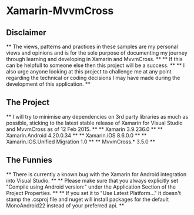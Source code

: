 # Xamarin-MvvmCross


## Disclaimer

** The views, patterns and practices in these samples are my personal views and opinions and is for the sole purpose of documenting my journey through learning and developing in Xamarin and MvvmCross. **
** If this can be helpfull to someone else then this project will be a success. **
** I also urge anyone looking at this project to challenge me at any point regarding the technical or coding decisions I may have made during the development of this application. **

## The Project

** I will try to minimise any dependencies on 3rd party libraries as much as possible, sticking to the latest stable release of Xamarin for Visual Studio and MvvmCross as of 12 Feb 2015. **
** Xamarin 3.9.236.0 **
** Xamarin.Android 4.20.0.34 **
** Xamarin.iOS 8.6.0.0 **
** Xamarin.iOS.Unified Migration 1.0 **
** MvvmCross.* 3.5.0 **

## The Funnies

** There is currently a known bug with the Xamarin for Android integration into Visual Studio. **
** Please make sure that you always explicitly set "Compile using Android version:" under the Application Section of the Project Properties. **
** If you set it to "Use Latest Platform..." it doesn't stamp the .csproj file and nuget will install packages for the default MonoAndroid22 instead of your preferred api. **